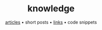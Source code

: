 ---
title: knowledge
subtitle: "[articles](/en/knowledge/articles/) • short posts • [links](/en/knowledge/links/) • code snippets"
---